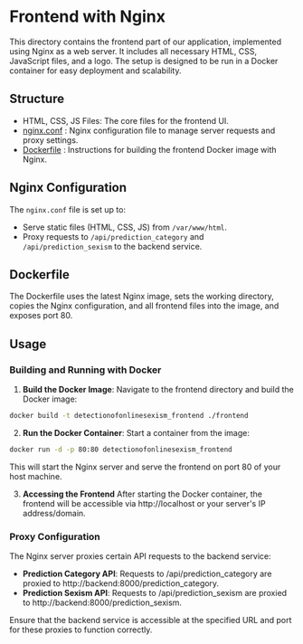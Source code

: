 # Frontend with Nginx

This directory contains the frontend part of our application, implemented using Nginx as a web server. It includes all necessary HTML, CSS, JavaScript files, and a logo. The setup is designed to be run in a Docker container for easy deployment and scalability.

## Structure

- HTML, CSS, JS Files: The core files for the frontend UI.
- [nginx.conf](./nginx.conf) : Nginx configuration file to manage server requests and proxy settings.
- [Dockerfile](./Dockerfile) : Instructions for building the frontend Docker image with Nginx.

## Nginx Configuration

The `nginx.conf` file is set up to:

- Serve static files (HTML, CSS, JS) from `/var/www/html`.
- Proxy requests to `/api/prediction_category` and `/api/prediction_sexism` to the backend service.

## Dockerfile

The Dockerfile uses the latest Nginx image, sets the working directory, copies the Nginx configuration, and all frontend files into the image, and exposes port 80.

## Usage

### Building and Running with Docker

1. **Build the Docker Image**:
Navigate to the frontend directory and build the Docker image:
```bash
docker build -t detectionofonlinesexism_frontend ./frontend
```

2. **Run the Docker Container**:
Start a container from the image:
```bash
docker run -d -p 80:80 detectionofonlinesexism_frontend
```
This will start the Nginx server and serve the frontend on port 80 of your host machine.

3. **Accessing the Frontend**
After starting the Docker container, the frontend will be accessible via http://localhost or your server's IP address/domain.

### Proxy Configuration

The Nginx server proxies certain API requests to the backend service:

* **Prediction Category API**: Requests to /api/prediction_category are proxied to http://backend:8000/prediction_category.
* **Prediction Sexism API**: Requests to /api/prediction_sexism are proxied to http://backend:8000/prediction_sexism.

Ensure that the backend service is accessible at the specified URL and port for these proxies to function correctly.